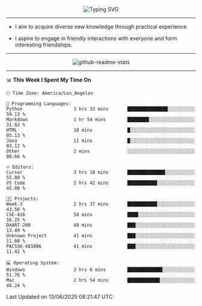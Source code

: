 <p align="center">
  <img src="https://readme-typing-svg.demolab.com?font=Fira+Code&weight=500&size=32&duration=2500&pause=1600&center=true&vCenter=true&random=false&width=1024&height=64&lines=Hi+there+%F0%9F%91%8B;I'm+delighted+you+could+make+it+here+%F0%9F%8E%89;I'm+Harry%2C+a+college+student+still+finding+my+way" alt="Typing SVG" />
</p>


---


- I aim to acquire diverse new knowledge through practical experience.

- I aspire to engage in friendly interactions with everyone and form interesting friendships.


---


<p align="center">
  <img src="https://github-readme-stats.vercel.app/api?username=Harry-Jing&show_icons=true" alt="github-readme-stats"/>
</p>


---

<!--START_SECTION:waka-->
📊 **This Week I Spent My Time On** 

```text
🕑︎ Time Zone: America/Los_Angeles

💬 Programming Languages: 
Python                   3 hrs 33 mins       ███████████████░░░░░░░░░░   59.13 % 
Markdown                 1 hr 54 mins        ████████░░░░░░░░░░░░░░░░░   31.82 % 
HTML                     18 mins             █░░░░░░░░░░░░░░░░░░░░░░░░   05.13 % 
Java                     11 mins             █░░░░░░░░░░░░░░░░░░░░░░░░   03.12 % 
Other                    2 mins              ░░░░░░░░░░░░░░░░░░░░░░░░░   00.66 % 

🔥 Editors: 
Cursor                   3 hrs 18 mins       ██████████████░░░░░░░░░░░   55.00 % 
VS Code                  2 hrs 42 mins       ███████████░░░░░░░░░░░░░░   45.00 % 

🐱‍💻 Projects: 
Week-3                   2 hrs 37 mins       ███████████░░░░░░░░░░░░░░   43.56 % 
CSE-416                  58 mins             ████░░░░░░░░░░░░░░░░░░░░░   16.25 % 
DXART-200                48 mins             ███░░░░░░░░░░░░░░░░░░░░░░   13.49 % 
Unknown Project          41 mins             ███░░░░░░░░░░░░░░░░░░░░░░   11.60 % 
PACSSK-401006            41 mins             ███░░░░░░░░░░░░░░░░░░░░░░   11.42 % 

💻 Operating System: 
Windows                  3 hrs 6 mins        █████████████░░░░░░░░░░░░   51.76 % 
Mac                      2 hrs 54 mins       ████████████░░░░░░░░░░░░░   48.24 % 
```


 Last Updated on 13/06/2025 08:21:47 UTC
<!--END_SECTION:waka-->
